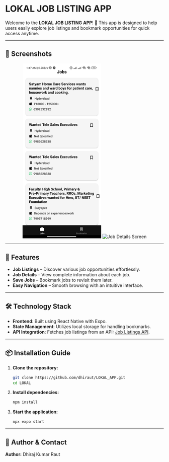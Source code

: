 # LOKAL JOB LISTING APP

Welcome to the **LOKAL JOB LISTING APP**! 🚀 This app is designed to help users easily explore job listings and bookmark opportunities for quick access anytime.

---

## 📱 Screenshots

<p align="center">
  <img src="./screenshots/image1.jpg" alt="Home Screen" width="250"/>
  <img src="./screenshots/image2/job-details.png" alt="Job Details Screen" width="250"/>
</p>

---

## 🚀 Features

- **Job Listings** – Discover various job opportunities effortlessly.  
- **Job Details** – View complete information about each job.  
- **Save Jobs** – Bookmark jobs to revisit them later.  
- **Easy Navigation** – Smooth browsing with an intuitive interface.  

---

## 🛠 Technology Stack

- **Frontend**: Built using React Native with Expo.  
- **State Management**: Utilizes local storage for handling bookmarks.  
- **API Integration**: Fetches job listings from an API: [Job Listings API](https://testapi.getlokalapp.com/common/jobs?page=1).  

---

## 📦 Installation Guide

1. **Clone the repository:**
   ```bash
   git clone https://github.com/dhiraut/LOKAL_APP.git
   cd LOKAL
   ```
2. **Install dependencies:**
   ```bash
   npm install
   ```
3. **Start the application:**
   ```bash
   npx expo start
   ```

---

## 📌 Author & Contact

**Author:** Dhiraj Kumar Raut
